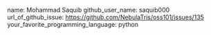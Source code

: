 name: Mohammad Saquib
github_user_name: saquib000
url_of_github_issue: https://github.com/NebulaTris/oss101/issues/135
your_favorite_programming_language: python